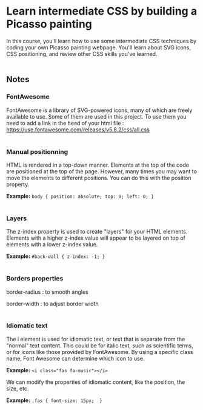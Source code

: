 # Learn intermediate CSS by building a Picasso painting

In this course, you'll learn how to use some intermediate CSS techniques by coding your own Picasso painting webpage. You'll learn about SVG icons, CSS positioning, and review other CSS skills you've learned.<br><br>

## Notes

### FontAwesome
FontAwesome is a library of SVG-powered icons, many of which are freely available to use. Some of them are used in this project. To use them you need to add a link in the head of your html file : https://use.fontawesome.com/releases/v5.8.2/css/all.css
<br><br>

### Manual positionning
HTML is rendered in a top-down manner. Elements at the top of the code are positioned at the top of the page. However, many times you may want to move the elements to different positions. You can do this with the position property.

__Example:__
`body {
  position: absolute;
  top: 0;
  left: 0;
}`
<br><br>

### Layers

The z-index property is used to create "layers" for your HTML elements. Elements with a higher z-index value will appear to be layered on top of elements with a lower z-index value.

__Example:__ 
`#back-wall {
  z-index: -1;
}`
<br><br>

### Borders properties

border-radius : to smooth angles

border-width : to adjust border width
<br><br>

### Idiomatic text

The i element is used for idiomatic text, or text that is separate from the "normal" text content. This could be for italic text, such as scientific terms, or for icons like those provided by FontAwesome. By using a specific class name, Font Awesome can determine which icon to use.

__Example:__ 
`<i class="fas fa-music"></i>`

We can modify the properties of idiomatic content, like the position, the size, etc.

__Example:__
`.fas {
  font-size: 15px; 
  }`
